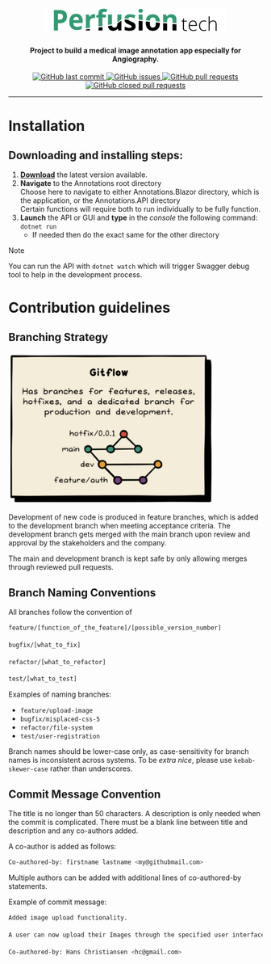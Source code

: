 <h1 align="center">
  <br>
  <img src="https://raw.githubusercontent.com/ITU-ISE2025-GROUP8-PT/Annotations/d0f5d65d039f3a011a141c922194e763b18fd9ec/Logo.png" alt="PerfusionTech">
</h1>

<h4 align="center">Project to build a medical image annotation app especially for Angiography.</h4>

<p align="center">
    <a href="https://github.com/ITU-ISE2025-GROUP8-PT/Annotations/commits/master">
    <img src="https://img.shields.io/github/last-commit/ITU-ISE2025-GROUP8-PT/Annotations.svg?style=flat-square&logo=github&logoColor=white"
         alt="GitHub last commit">
	</a>
    <a href="https://github.com/ITU-ISE2025-GROUP8-PT/Annotations/issues">
    <img src="https://img.shields.io/github/issues-raw/ITU-ISE2025-GROUP8-PT/Annotations.svg?style=flat-square&logo=github&logoColor=white"
         alt="GitHub issues">
	</a>
    <a href="https://github.com/ITU-ISE2025-GROUP8-PT/Annotations/pulls">
    <img src="https://img.shields.io/github/issues-pr-raw/ITU-ISE2025-GROUP8-PT/Annotations.svg?style=flat-square&logo=github&logoColor=white"
         alt="GitHub pull requests">
	</a>
	<a href="https://github.com/ITU-ISE2025-GROUP8-PT/Annotations/issues?q=is%3Aclosed">
    <img src="https://img.shields.io/github/issues-pr-closed/ITU-ISE2025-GROUP8-PT/Annotations.svg?style=flat-square&logo=github&logoColor=white"
         alt="GitHub closed pull requests">
	</a>
</p>
      


---


# Installation

## Downloading and installing steps:
1. **[Download](https://github.com/ITU-ISE2025-GROUP8-PT/Annotations)** the latest version available.
2. **Navigate** to the Annotations root directory<br>
	Choose here to navigate to either Annotations.Blazor directory, which is the application, or the Annotations.API directory<br>
	Certain functions will require both to run individually to be fully function.
3. **Launch** the API or GUI and **type** in the _console_ the following command: `dotnet run`
   * If needed then do the exact same for the other directory
      
       
> [!NOTE]  
> You can run the API with `dotnet watch` which will trigger Swagger debug tool to help in the development process.

# Contribution guidelines

## Branching Strategy

![Example of gitflow branching strategy](https://raw.githubusercontent.com/ITU-ISE2025-GROUP8-PT/Annotations/bf03ac84a553c1dc77d78d41ace43b4f3a55bb8f/gitflow_branching_strategy.png)

Development of new code is produced in feature branches, which is added to the development branch when meeting acceptance criteria.
The development branch gets merged with the main branch upon review and approval by the stakeholders and the company. <p></p> The main and development branch is kept safe by only allowing merges through reviewed pull requests.

## Branch Naming Conventions

All branches follow the convention of

```bash
feature/[function_of_the_feature]/[possible_version_number]

bugfix/[what_to_fix]

refactor/[what_to_refactor]  

test/[what_to_test]
```

Examples of naming branches: 

- `feature/upload-image`
- `bugfix/misplaced-css-5`
- `refactor/file-system`
- `test/user-registration`

Branch names should be lower-case only, as case-sensitivity for branch names is inconsistent across systems. To be _extra nice_, please use `kebab-skewer-case` rather than underscores. 

## Commit Message Convention

The title is no longer than 50 characters. A description is only needed when the commit is complicated. There must be a blank line between title and description and any co-authors added.

A co-author is added as follows:

```bash
Co-authored-by: firstname lastname <my@githubmail.com>
```

Multiple authors can be added with additional lines of co-authored-by statements.

Example of commit message:

```bash
Added image upload functionality.

A user can now upload their Images through the specified user interface. 

Co-authored-by: Hans Christiansen <hc@gmail.com>
```

